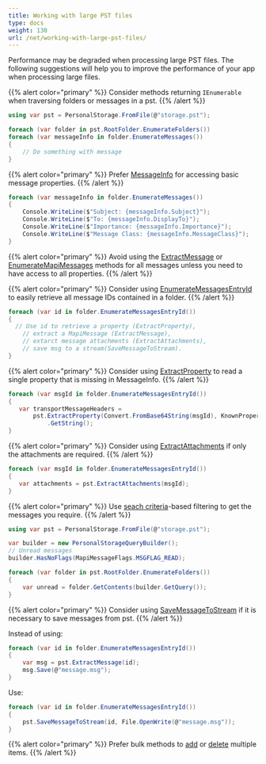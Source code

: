 ```yaml
---
title: Working with large PST files
type: docs
weight: 130
url: /net/working-with-large-pst-files/
---
```


Performance may be degraded when processing large PST files.
The following suggestions will help you to improve the performance of your app when processing large files.

{{% alert color="primary" %}}
Consider methods returning `IEnumerable` when traversing folders or messages in a pst.
{{% /alert %}}

```csharp
using var pst = PersonalStorage.FromFile(@"storage.pst");

foreach (var folder in pst.RootFolder.EnumerateFolders())
foreach (var messageInfo in folder.EnumerateMessages())
{
    // Do something with message
}
```

{{% alert color="primary" %}}
Prefer [MessageInfo](https://reference.aspose.com/email/net/aspose.email.storage.pst/messageinfo/) for accessing basic message properties.
{{% /alert %}}

```csharp
foreach (var messageInfo in folder.EnumerateMessages())
{
    Console.WriteLine($"Subject: {messageInfo.Subject}");
    Console.WriteLine($"To: {messageInfo.DisplayTo}");
    Console.WriteLine($"Importance: {messageInfo.Importance}");
    Console.WriteLine($"Message Class: {messageInfo.MessageClass}");
}
```

{{% alert color="primary" %}}
Avoid using the [ExtractMessage](https://reference.aspose.com/email/net/aspose.email.storage.pst/personalstorage/extractmessage/) or [EnumerateMapiMessages](https://reference.aspose.com/email/net/aspose.email.storage.pst/folderinfo/enumeratemapimessages/) methods for all messages unless you need to have access to all properties.
{{% /alert %}}

{{% alert color="primary" %}}
Consider using [EnumerateMessagesEntryId](https://reference.aspose.com/email/net/aspose.email.storage.pst/folderinfo/enumeratemessagesentryid/) to easily retrieve all message IDs contained in a folder.
{{% /alert %}}

 ```csharp
foreach (var id in folder.EnumerateMessagesEntryId())
{
   // Use id to retrieve a property (ExtractProperty),
	 // extract a MapiMessage (ExtractMessage),
	 // extarct message attachments (ExtractAttachments),
	 // save msg to a stream(SaveMessageToStream).
}
 ```

{{% alert color="primary" %}}
Consider using [ExtractProperty](https://reference.aspose.com/email/net/aspose.email.storage.pst/personalstorage/extractproperty/) to read a single property that is missing in MessageInfo.
{{% /alert %}}

 ```csharp
foreach (var msgId in folder.EnumerateMessagesEntryId())
{
    var transportMessageHeaders =
        pst.ExtractProperty(Convert.FromBase64String(msgId), KnownPropertyList.TransportMessageHeaders.Tag)
            .GetString();
}
 ```

{{% alert color="primary" %}}
Consider using [ExtractAttachments](https://reference.aspose.com/email/net/aspose.email.storage.pst/personalstorage/extractattachments/) if only the attachments are required.
{{% /alert %}}

```csharp
foreach (var msgId in folder.EnumerateMessagesEntryId())
{
   var attachments = pst.ExtractAttachments(msgId);
}
```

{{% alert color="primary" %}}
Use [seach criteria](https://docs.aspose.com/email/net/working-with-messages-in-a-pst-file/#searching-messages-and-folders-in-pst)-based filtering to get the messages you require.
{{% /alert %}}

```csharp
using var pst = PersonalStorage.FromFile(@"storage.pst");

var builder = new PersonalStorageQueryBuilder();
// Unread messages
builder.HasNoFlags(MapiMessageFlags.MSGFLAG_READ);

foreach (var folder in pst.RootFolder.EnumerateFolders())
{
    var unread = folder.GetContents(builder.GetQuery());
}
```

{{% alert color="primary" %}}
Consider using [SaveMessageToStream](https://reference.aspose.com/email/net/aspose.email.storage.pst/personalstorage/savemessagetostream/) if it is necessary to save messages from pst.
{{% /alert %}}

Instead of using:

```csharp
foreach (var id in folder.EnumerateMessagesEntryId())
{
    var msg = pst.ExtractMessage(id);
    msg.Save(@"message.msg");
}
```

Use:

```csharp
foreach (var id in folder.EnumerateMessagesEntryId())
{
    pst.SaveMessageToStream(id, File.OpenWrite(@"message.msg"));
}
```

{{% alert color="primary" %}}
Prefer bulk methods to [add](https://docs.aspose.com/email/net/working-with-messages-in-a-pst-file/#adding-bulk-messages) or [delete](https://docs.aspose.com/email/net/working-with-messages-in-a-pst-file/#delete-items-in-bulk-from-pst-file) multiple items.
{{% /alert %}}


